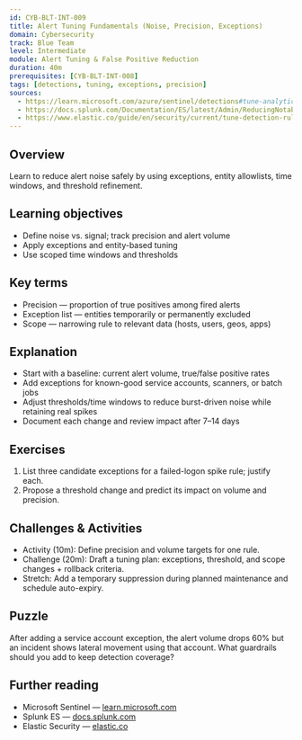 ```yaml
---
id: CYB-BLT-INT-009
title: Alert Tuning Fundamentals (Noise, Precision, Exceptions)
domain: Cybersecurity
track: Blue Team
level: Intermediate
module: Alert Tuning & False Positive Reduction
duration: 40m
prerequisites: [CYB-BLT-INT-008]
tags: [detections, tuning, exceptions, precision]
sources:
  - https://learn.microsoft.com/azure/sentinel/detections#tune-analytics-rules
  - https://docs.splunk.com/Documentation/ES/latest/Admin/ReducingNotableEventNoise
  - https://www.elastic.co/guide/en/security/current/tune-detection-rules.html
---
```


## Overview

Learn to reduce alert noise safely by using exceptions, entity allowlists, time windows, and threshold refinement.

## Learning objectives

- Define noise vs. signal; track precision and alert volume
- Apply exceptions and entity-based tuning
- Use scoped time windows and thresholds

## Key terms

- Precision — proportion of true positives among fired alerts
- Exception list — entities temporarily or permanently excluded
- Scope — narrowing rule to relevant data (hosts, users, geos, apps)

## Explanation

- Start with a baseline: current alert volume, true/false positive rates
- Add exceptions for known-good service accounts, scanners, or batch jobs
- Adjust thresholds/time windows to reduce burst-driven noise while retaining real spikes
- Document each change and review impact after 7–14 days

## Exercises

1. List three candidate exceptions for a failed-logon spike rule; justify each.
2. Propose a threshold change and predict its impact on volume and precision.

## Challenges & Activities

- Activity (10m): Define precision and volume targets for one rule.
- Challenge (20m): Draft a tuning plan: exceptions, threshold, and scope changes + rollback criteria.
- Stretch: Add a temporary suppression during planned maintenance and schedule auto-expiry.

## Puzzle

After adding a service account exception, the alert volume drops 60% but an incident shows lateral movement using that account. What guardrails should you add to keep detection coverage?

## Further reading

- Microsoft Sentinel — [learn.microsoft.com](https://learn.microsoft.com/azure/sentinel/detections#tune-analytics-rules)
- Splunk ES — [docs.splunk.com](https://docs.splunk.com/Documentation/ES/latest/Admin/ReducingNotableEventNoise)
- Elastic Security — [elastic.co](https://www.elastic.co/guide/en/security/current/tune-detection-rules.html)
